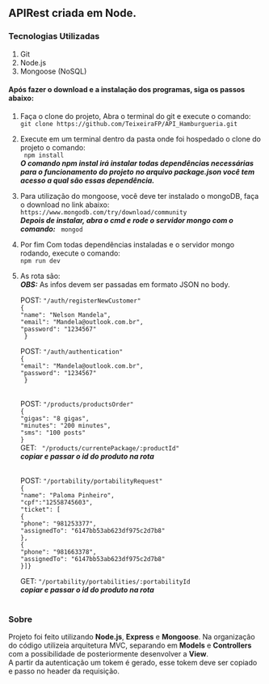 ## APIRest criada em Node.

### Tecnologias Utilizadas

1. Git
2. Node.js
3. Mongoose (NoSQL)

#### Após fazer o download e a instalação dos programas, siga os passos abaixo:

1. Faça o clone do projeto, Abra o terminal do git e execute o comando: <br>
   `git clone https://github.com/TeixeiraFP/API_Hamburgueria.git `

2. Execute em um terminal dentro da pasta onde foi hospedado o clone do projeto o comando:<br>
   ` npm install`  
   **_O comando npm instal irá instalar todas dependências necessárias para o funcionamento do projeto_**
   **_no arquivo package.json você tem acesso a qual são essas dependência._**

3. Para utilização do mongoose, você deve ter instalado o mongoDB, faça o download no link abaixo:<br>
   `https://www.mongodb.com/try/download/community` <br>
   **_Depois de instalar, abra o cmd e rode o servidor mongo com o comando:_** ` mongod`

4. Por fim Com todas dependências instaladas e o servidor mongo rodando, execute o comando: <br>
   `npm run dev`

5. As rota são:<br>
   **_OBS:_** As infos devem ser passadas em formato JSON no body.<br>

   POST: `"/auth/registerNewCustomer"` <br>
   `{` <br>
   `"name": "Nelson Mandela",` <br>
   `"email": "Mandela@outlook.com.br",` <br>
   `"password": "1234567"` <br>
   ` }` <br>

   POST: `"/auth/authentication"` <br>
   `{` <br>
   `"email": "Mandela@outlook.com.br",` <br>
   `"password": "1234567"` <br>
   ` }` <br><br>

   POST: `"/products/productsOrder"` <br>
   `{ `<br>
   `"gigas": "8 gigas", `<br>
   `"minutes": "200 minutes", `<br>
   `"sms": "100 posts" `<br>
   `}` <br>
   GET: ` "/products/currentePackage/:productId"` <br>
   **_copiar e passar o id do produto na rota_** <br><br>

   POST: `"/portability/portabilityRequest"` <br>
   `{ ` <br>
   `"name": "Paloma Pinheiro",` <br>
   `"cpf":"12558745603", ` <br>
   `"ticket": [ ` <br>
   `{` <br>
   `"phone": "981253377",` <br>
   `"assignedTo": "6147bb53ab623df975c2d7b8"` <br>
   `},` <br>
   `{` <br>
   `"phone": "981663378",` <br>
   `"assignedTo": "6147bb53ab623df975c2d7b8"` <br>
   `}]}` <br>

   GET: `"/portability/portabilities/:portabilityId` <br>
   **_copiar e passar o id do produto na rota_** <br><br>

### Sobre

Projeto foi feito utilizando **Node.js**, **Express** e **Mongoose**. Na organização do código utilizeia arquitetura MVC, separando em **Models** e **Controllers** com a possibilidade de posteriormente desenvolver a **View**.<br>
A partir da autenticação um tokem é gerado, esse tokem deve ser copiado e passo no header da requisição.
